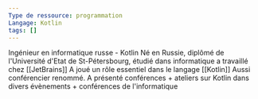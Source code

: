 ```yaml
---
Type de ressource: programmation
Langage: Kotlin
tags: []
---
```

Ingénieur en informatique russe - Kotlin
Né en Russie, diplômé de l'Université d'Etat de St-Pétersbourg, étudié dans informatique
a travaillé chez [[JetBrains]]
A joué un rôle essentiel dans le langage [[Kotlin]]
Aussi conférencier renommé. A présenté conférences + ateliers sur Kotlin dans divers évènements + conférences de l'informatique